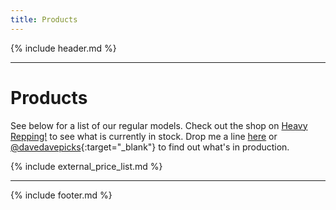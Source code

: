 ```yaml
---
title: Products
---
```


{% include header.md %}

---

# Products

See below for a list of our regular models. Check out the shop on [Heavy Repping!](https://www.heavyrepping.com/shop/store/davedavepicks) to see what is currently in stock. Drop me a line [here](contact.html) or [@davedavepicks](https://www.instagram.com/davedavepicks/){:target="_blank"} to find out what's in production.

{% include external_price_list.md %}

---

{% include footer.md %}